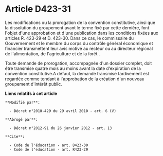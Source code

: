 # Article D423-31

Les modifications ou la prorogation de la convention constitutive, ainsi que la dissolution du groupement avant le terme fixé
par cette dernière, font l'objet d'une approbation et d'une publication dans les conditions fixées aux articles R. 423-29 et
D. 423-30. Dans ce cas, le commissaire du Gouvernement et le membre du corps du contrôle général économique et financier
transmettent leur avis motivé au recteur ou au         directeur régional de l'alimentation, de l'agriculture et de la
forêt . 

Toute demande de prorogation, accompagnée d'un dossier complet, doit être transmise quatre mois au moins avant la date
d'expiration de la convention constitutive.A défaut, la demande transmise tardivement est regardée comme tendant à
l'approbation de la création d'un nouveau groupement d'intérêt public.

**Liens relatifs à cet article**

	**Modifié par**:

	  - Décret n°2010-429 du 29 avril 2010 - art. 6 (V)

	**Abrogé par**:

	  - Décret n°2012-91 du 26 janvier 2012 - art. 13

	**Cite**:

	  - Code de l'éducation - art. D423-30
	  - Code de l'éducation - art. R423-29
